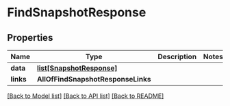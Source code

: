 # FindSnapshotResponse

## Properties
Name | Type | Description | Notes
------------ | ------------- | ------------- | -------------
**data** | [**list[SnapshotResponse]**](SnapshotResponse.md) |  | 
**links** | **AllOfFindSnapshotResponseLinks** |  | 

[[Back to Model list]](../README.md#documentation-for-models) [[Back to API list]](../README.md#documentation-for-api-endpoints) [[Back to README]](../README.md)

